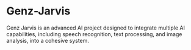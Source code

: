 # Genz-Jarvis
Genz Jarvis is an advanced AI project designed to integrate multiple AI capabilities, including speech recognition, text processing, and image analysis, into a cohesive system.
